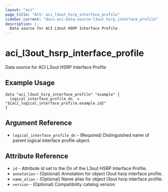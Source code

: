 ```yaml
---
layout: "aci"
page_title: "ACI: aci_l3out_hsrp_interface_profile"
sidebar_current: "docs-aci-data-source-l3out_hsrp_interface_profile"
description: |-
  Data source for ACI L3out HSRP Interface Profile
---
```


# aci_l3out_hsrp_interface_profile

Data source for ACI L3out HSRP Interface Profile

## Example Usage

```hcl
data "aci_l3out_hsrp_interface_profile" "example" {
  logical_interface_profile_dn  = "${aci_logical_interface_profile.example.id}"
}
```

## Argument Reference

- `logical_interface_profile_dn` - (Required) Distinguished name of parent logical interface profile object.

## Attribute Reference

- `id` - Attribute id set to the Dn of the L3out HSRP Interface Profile.
- `annotation` - (Optional) Annotation for object l3out hsrp interface profile.
- `name_alias` - (Optional) Name alias for object l3out hsrp interface profile.
- `version` - (Optional) Compatibility catalog version
